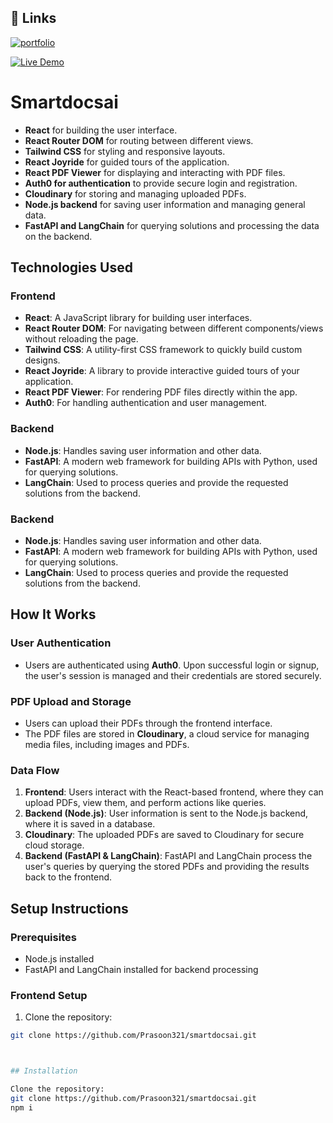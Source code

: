 ## 🔗 Links

[![portfolio](https://img.shields.io/badge/my_portfolio-000?style=for-the-badge&logo=ko-fi&logoColor=white)](https://www.prasoonsengar.site/)

[![Live Demo](https://img.shields.io/badge/my_portfolio-000?style=for-the-badge&logo=ko-fi&logoColor=white)](https://www.smartdocsai.site/)

# Smartdocsai

- **React** for building the user interface.
- **React Router DOM** for routing between different views.
- **Tailwind CSS** for styling and responsive layouts.
- **React Joyride** for guided tours of the application.
- **React PDF Viewer** for displaying and interacting with PDF files.
- **Auth0 for authentication** to provide secure login and registration.
- **Cloudinary** for storing and managing uploaded PDFs.
- **Node.js backend** for saving user information and managing general data.
- **FastAPI and LangChain** for querying solutions and processing the data on the backend.

## Technologies Used

### Frontend

- **React**: A JavaScript library for building user interfaces.
- **React Router DOM**: For navigating between different components/views without reloading the page.
- **Tailwind CSS**: A utility-first CSS framework to quickly build custom designs.
- **React Joyride**: A library to provide interactive guided tours of your application.
- **React PDF Viewer**: For rendering PDF files directly within the app.
- **Auth0**: For handling authentication and user management.

### Backend

- **Node.js**: Handles saving user information and other data.
- **FastAPI**: A modern web framework for building APIs with Python, used for querying solutions.
- **LangChain**: Used to process queries and provide the requested solutions from the backend.

### Backend

- **Node.js**: Handles saving user information and other data.
- **FastAPI**: A modern web framework for building APIs with Python, used for querying solutions.
- **LangChain**: Used to process queries and provide the requested solutions from the backend.

## How It Works

### User Authentication

- Users are authenticated using **Auth0**. Upon successful login or signup, the user's session is managed and their credentials are stored securely.

### PDF Upload and Storage

- Users can upload their PDFs through the frontend interface.
- The PDF files are stored in **Cloudinary**, a cloud service for managing media files, including images and PDFs.

### Data Flow

1. **Frontend**: Users interact with the React-based frontend, where they can upload PDFs, view them, and perform actions like queries.
2. **Backend (Node.js)**: User information is sent to the Node.js backend, where it is saved in a database.
3. **Cloudinary**: The uploaded PDFs are saved to Cloudinary for secure cloud storage.
4. **Backend (FastAPI & LangChain)**: FastAPI and LangChain process the user's queries by querying the stored PDFs and providing the results back to the frontend.

## Setup Instructions

### Prerequisites

- Node.js installed
- FastAPI and LangChain installed for backend processing

### Frontend Setup

1. Clone the repository:

```bash
git clone https://github.com/Prasoon321/smartdocsai.git



## Installation

Clone the repository:
git clone https://github.com/Prasoon321/smartdocsai.git
npm i




```
